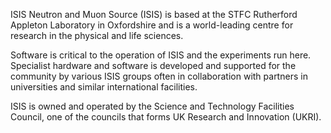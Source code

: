 ISIS Neutron and Muon Source (ISIS) is based at the STFC Rutherford Appleton Laboratory in Oxfordshire and is a world-leading centre for research in the physical and life sciences.

​​Software is critical to the operation of ISIS and the experiments ru​n here​. Specialist hardware and software is developed and supported for the community by various ISIS groups often in collaboration with partners in universities and similar international facilities.

ISIS is owned and operated by the Science and Technology Facilities Council, one of the councils that forms UK Research and Innovation (UKRI).  
